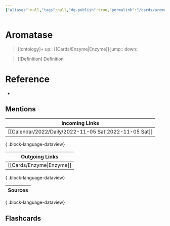 ```yaml
---
{"aliases":null,"tags":null,"dg-publish":true,"permalink":"/cards/aromatase/","dgPassFrontmatter":true}
---
```


# Aromatase

> [!ontology]+
> up:: [[Cards/Enzyme\|Enzyme]]
> jump:: 
> down:: 

> [!Definition] Definition

# Reference

- 

## Mentions

| Incoming Links                                            |
| --------------------------------------------------------- |
| [[Calendar/2022/Daily/2022-11-05 Sat\|2022-11-05 Sat]] |

{ .block-language-dataview}

| Outgoing Links              |
| --------------------------- |
| [[Cards/Enzyme\|Enzyme]] |

{ .block-language-dataview}

| Sources |
| ------- |

{ .block-language-dataview}

## Flashcards